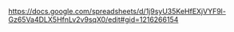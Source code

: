https://docs.google.com/spreadsheets/d/1j9syU35KeHfEXjVYF9l-Gz65Va4DLX5HfnLv2v9sqX0/edit#gid=1216266154